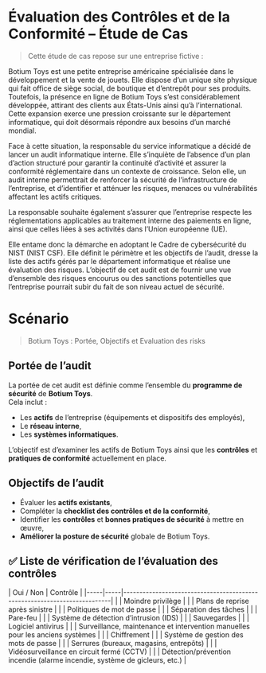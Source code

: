 # Évaluation des Contrôles et de la Conformité – Étude de Cas
> Cette étude de cas repose sur une entreprise fictive :

Botium Toys est une petite entreprise américaine spécialisée dans le développement et la vente de jouets. Elle dispose d’un unique site physique qui fait office de siège social, de boutique et d’entrepôt pour ses produits. Toutefois, la présence en ligne de Botium Toys s’est considérablement développée, attirant des clients aux États-Unis ainsi qu’à l’international. Cette expansion exerce une pression croissante sur le département informatique, qui doit désormais répondre aux besoins d’un marché mondial.

Face à cette situation, la responsable du service informatique a décidé de lancer un audit informatique interne. Elle s’inquiète de l’absence d’un plan d’action structuré pour garantir la continuité d’activité et assurer la conformité réglementaire dans un contexte de croissance. Selon elle, un audit interne permettrait de renforcer la sécurité de l’infrastructure de l’entreprise, et d’identifier et atténuer les risques, menaces ou vulnérabilités affectant les actifs critiques.

La responsable souhaite également s’assurer que l’entreprise respecte les réglementations applicables au traitement interne des paiements en ligne, ainsi que celles liées à ses activités dans l’Union européenne (UE).

Elle entame donc la démarche en adoptant le Cadre de cybersécurité du NIST (NIST CSF). Elle définit le périmètre et les objectifs de l’audit, dresse la liste des actifs gérés par le département informatique et réalise une évaluation des risques. L’objectif de cet audit est de fournir une vue d’ensemble des risques encourus ou des sanctions potentielles que l’entreprise pourrait subir du fait de son niveau actuel de sécurité.

# Scénario
>Botium Toys : Portée, Objectifs et  Evaluation des risks

## Portée de l’audit

La portée de cet audit est définie comme l’ensemble du **programme de sécurité** de **Botium Toys**.  
Cela inclut :

- Les **actifs** de l’entreprise (équipements et dispositifs des employés),
- Le **réseau interne**,
- Les **systèmes informatiques**.

L’objectif est d’examiner les actifs de Botium Toys ainsi que les **contrôles** et **pratiques de conformité** actuellement en place.

## Objectifs de l’audit

- Évaluer les **actifs existants**,
- Compléter la **checklist des contrôles et de la conformité**,
- Identifier les **contrôles** et **bonnes pratiques de sécurité** à mettre en œuvre,
- **Améliorer la posture de sécurité** globale de Botium Toys.

## ✅ Liste de vérification de l’évaluation des contrôles

| Oui / Non | Contrôle                                                                 |
|-----|-----|--------------------------------------------------------------------------|
|   | Moindre privilège                                                        |
|   | Plans de reprise après sinistre                                          |
|   | Politiques de mot de passe                                               |
|   | Séparation des tâches                                                    |
|   | Pare-feu                                                                 |
|   | Système de détection d’intrusion (IDS)                                   |
|   | Sauvegardes                                                              |
|   | Logiciel antivirus                                                       |
|   | Surveillance, maintenance et intervention manuelles pour les anciens systèmes |
|   | Chiffrement                                                              |
|   | Système de gestion des mots de passe                                     |
|   | Serrures (bureaux, magasins, entrepôts)                                  |
|   | Vidéosurveillance en circuit fermé (CCTV)                                |
|   | Détection/prévention incendie (alarme incendie, système de gicleurs, etc.) |
